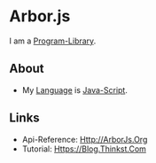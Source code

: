 # Arbor.js

I am a [Program-Library](250000016.md).

## About

- My [Language](9010000.md) is [Java-Script](9010007.md).

## Links

- Api-Reference: [Http://ArborJs.Org](http://arborjs.org/reference)
- Tutorial: [Https://Blog.Thinkst.Com](https://blog.thinkst.com/2011/06/simple-graphs-with-arborjs.html)
